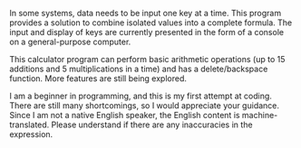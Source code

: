 In some systems, data needs to be input one key at a time. This program provides a solution to combine isolated values into a complete formula. The input and display of keys are currently presented in the form of a console on a general-purpose computer.

This calculator program can perform basic arithmetic operations (up to 15 additions and 5 multiplications in a time) and has a delete/backspace function. More features are still being explored.

I am a beginner in programming, and this is my first attempt at coding. There are still many shortcomings, so I would appreciate your guidance. Since I am not a native English speaker, the English content is machine-translated. Please understand if there are any inaccuracies in the expression.
